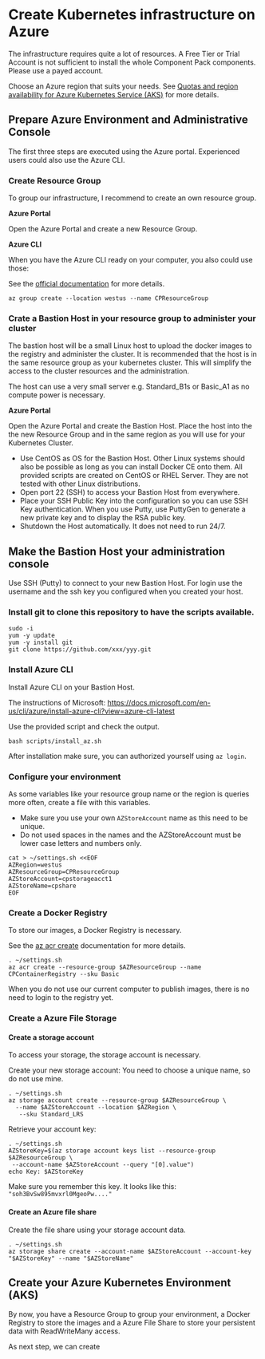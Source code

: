 # Create Kubernetes infrastructure on Azure

The infrastructure requires quite a lot of resources. A Free Tier or Trial Account is not sufficient to install the whole Component Pack
components. Please use a payed account.

Choose an Azure region that suits your needs. See [Quotas and region availability for Azure Kubernetes Service (AKS)](https://docs.microsoft.com/en-us/azure/aks/container-service-quotas) for more details.


## Prepare Azure Environment and Administrative Console

The first three steps are executed using the Azure portal. 
Experienced users could also use the Azure CLI.


### Create Resource Group

To group our infrastructure, I recommend to create an own resource group.

**Azure Portal**

Open the Azure Portal and create a new Resource Group.

**Azure CLI**

When you have the Azure CLI ready on your computer, you also could use those:

See the [official documentation](https://docs.microsoft.com/en-us/cli/azure/group?view=azure-cli-latest#az-group-create) for more details.

```
az group create --location westus --name CPResourceGroup
```

### Crate a Bastion Host in your resource group to administer your cluster

The bastion host will be a small Linux host to upload the docker images to the registry and administer the cluster.
It is recommended that the host is in the same resource group as your kubernetes cluster. This will simplify the access to the cluster resources and the administration.

The host can use a very small server e.g. Standard_B1s or Basic_A1 as no compute power is necessary.

**Azure Portal**

Open the Azure Portal and create the Bastion Host.
Place the host into the the new Resource Group and in the same region as you will use for your Kubernetes Cluster.

* Use CentOS as OS for the Bastion Host. Other Linux systems should also be possible as long as you can install Docker CE onto them.
All provided scripts are created on CentOS or RHEL Server. They are not tested with other Linux distributions. 
* Open port 22 (SSH) to access your Bastion Host from everywhere.
* Place your SSH Public Key into the configuration so you can use SSH Key authentication. When you use Putty, use PuttyGen to generate a new private key and to display the RSA public key.
* Shutdown the Host automatically. It does not need to run 24/7.


## Make the Bastion Host your administration console

Use SSH (Putty) to connect to your new Bastion Host.
For login use the username and the ssh key you configured when you created your host.

### Install git to clone this repository to have the scripts available.

```
sudo -i
yum -y update
yum -y install git
git clone https://github.com/xxx/yyy.git
```

### Install Azure CLI

Install Azure CLI on your Bastion Host.

The instructions of Microsoft: <https://docs.microsoft.com/en-us/cli/azure/install-azure-cli?view=azure-cli-latest>

Use the provided script and check the output.

```
bash scripts/install_az.sh
```


After installation make sure, you can authorized yourself using `az login`.

### Configure your environment

As some variables like your resource group name or the region is queries more often, create a file with this variables.

* Make sure you use your own `AZStoreAccount` name as this need to be unique.
* Do not used spaces in the names and the AZStoreAccount must be lower case letters and numbers only.

```
cat > ~/settings.sh <<EOF
AZRegion=westus
AZResourceGroup=CPResourceGroup
AZStoreAccount=cpstorageacct1
AZStoreName=cpshare
EOF
```


### Create a Docker Registry

To store our images, a Docker Registry is necessary.

See the [az acr create](https://docs.microsoft.com/en-us/cli/azure/acr?view=azure-cli-latest#az-acr-create) documentation for more details.

```
. ~/settings.sh
az acr create --resource-group $AZResourceGroup --name CPContainerRegistry --sku Basic
```
When you do not use our current computer to publish images, there is no need to login to the registry yet.


### Create a Azure File Storage

#### Create a storage account

To access your storage, the storage account is necessary.

Create your new storage account: You need to choose a unique name, so do not use mine.

```
. ~/settings.sh
az storage account create --resource-group $AZResourceGroup \
  --name $AZStoreAccount --location $AZRegion \
   --sku Standard_LRS

```

Retrieve your account key:

```
. ~/settings.sh
AZStoreKey=$(az storage account keys list --resource-group $AZResourceGroup \
 --account-name $AZStoreAccount --query "[0].value")
echo Key: $AZStoreKey
```

Make sure you remember this key. It looks like this: `"soh3BvSw895mvxrl0MgeoPw...."`


#### Create an Azure file share

Create the file share using your storage account data.

```
. ~/settings.sh
az storage share create --account-name $AZStoreAccount --account-key "$AZStoreKey" --name "$AZStoreName"
```


## Create your Azure Kubernetes Environment (AKS)

By now, you have a Resource Group to group your environment, a Docker Registry to store the images and a Azure File Share to store your persistent data with ReadWriteMany access.

As next step, we can create 

